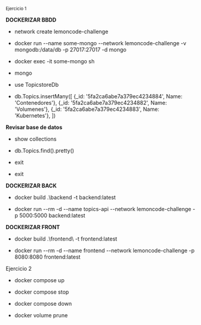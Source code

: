 <sup> Ejercicio 1 </sup>

**DOCKERIZAR BBDD**

* network create lemoncode-challenge
  

* docker run --name some-mongo --network lemoncode-challenge -v mongodb:/data/db -p 27017:27017 -d mongo
  

* docker exec -it some-mongo sh
  

* mongo
  

* use TopicstoreDb 
  

* db.Topics.insertMany([
       {_id: '5fa2ca6abe7a379ec4234884', Name: 'Contenedores'},
       {_id: '5fa2ca6abe7a379ec4234882', Name: 'Volumenes'},
       {_id: '5fa2ca6abe7a379ec4234883', Name: 'Kubernetes'},
  ])

**Revisar base de datos**

* show collections

* db.Topics.find().pretty()

* exit 

* exit

**DOCKERIZAR BACK**

* docker build .\backend -t backend:latest

* docker run --rm -d --name topics-api --network lemoncode-challenge -p 5000:5000 backend:latest 

****DOCKERIZAR FRONT****

* docker build .\frontend\ -t frontend:latest

* docker run --rm -d --name frontend --network lemoncode-challenge  -p 8080:8080 frontend:latest 
  
  

Ejercicio 2

* docker compose up 

* docker compose stop

* docker compose down

* docker volume prune
